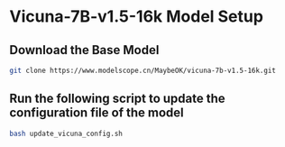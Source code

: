 # Vicuna-7B-v1.5-16k Model Setup

## Download the Base Model

```bash
git clone https://www.modelscope.cn/MaybeOK/vicuna-7b-v1.5-16k.git
```

## Run the following script to update the configuration file of the model

```bash
bash update_vicuna_config.sh
```
